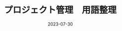 ---
title: "プロジェクト管理　用語整理"
date: 2023-07-30
categories: ["システム開発"]
tags: ["システム開発全般"]
draft: true
---